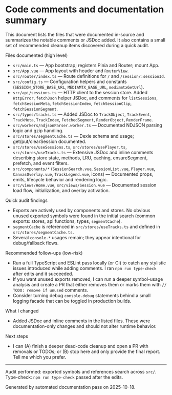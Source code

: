# Code comments and documentation summary

This document lists the files that were documented in-source and summarizes the notable comments or JSDoc added. It also contains a small set of recommended cleanup items discovered during a quick audit.

Files documented (high level)

- `src/main.ts` — App bootstrap; registers Pinia and Router; mount App.
- `src/App.vue` — App layout with header and `RouterView`.
- `src/router/index.ts` — Route definitions for `/` and `/session/:sessionId`.
- `src/config.ts` — Configuration helpers and constants (`SESSION_STORE_BASE_URL`, `MEDIAMTX_BASE_URL`, `mediamtxGetUrl`).
- `src/api/sessions.ts` — HTTP client to the session store. Added `HttpError`, `fetchJson` helper JSDoc, and comments for `listSessions`, `fetchSessionMeta`, `fetchSessionIndex`, `fetchSessionClip`, `fetchSessionSegment`.
- `src/types/tracks.ts` — Added JSDoc to `TrackObject`, `TrackEvent`, `TrackMeta`, `TrackIndex`, `FetchedSegment`, `RenderObject`, `RenderFrame`.
- `src/workers/ndjsonParser.worker.ts` — Documented NDJSON parsing logic and gzip handling.
- `src/stores/segmentCache.ts` — Dexie schema and usage; get/put/clearSession documented.
- `src/stores/useSessions.ts`, `src/stores/usePlayer.ts`, `src/stores/useTracks.ts` — Extensive JSDoc and inline comments describing store state, methods, LRU, caching, ensureSegment, prefetch, and event filters.
- `src/components/*` (`SessionSearch.vue`, `SessionList.vue`, `Player.vue`, `CanvasOverlay.vue`, `TrackLegend.vue`, icons) — Documented props, emits, lifecycle behavior and rendering logic.
- `src/views/Home.vue`, `src/views/Session.vue` — Documented session load flow, initialization, and overlay activation.

Quick audit findings

- Exports are actively used by components and stores. No obvious unused exported symbols were found in the initial search (common exports: stores, api functions, types, `segmentCache`).
- `segmentCache` is referenced in `src/stores/useTracks.ts` and defined in `src/stores/segmentCache.ts`.
- Several `console.*` usages remain; they appear intentional for debug/fallback flows.

Recommended follow-ups (low-risk)

- Run a full TypeScript and ESLint pass locally (or CI) to catch any stylistic issues introduced while adding comments. I ran `npm run type-check` after edits and it succeeded.
- If you want unused exports removed, I can run a deeper symbol-usage analysis and create a PR that either removes them or marks them with `// TODO: remove if unused` comments.
- Consider turning debug `console.debug` statements behind a small logging facade that can be toggled in production builds.

What I changed

- Added JSDoc and inline comments in the listed files. These were documentation-only changes and should not alter runtime behavior.

Next steps

- I can (A) finish a deeper dead-code cleanup and open a PR with removals or TODOs; or (B) stop here and only provide the final report. Tell me which you prefer.

---

Audit performed: exported symbols and references search across `src/`.
Type-check: `npm run type-check` passed after the edits.

Generated by automated documentation pass on 2025-10-18.
